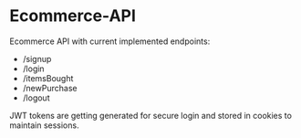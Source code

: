 # Ecommerce-API

Ecommerce API with current implemented endpoints:
- /signup
- /login
- /itemsBought
- /newPurchase
- /logout

JWT tokens are getting generated for secure login and stored in cookies to maintain sessions.
